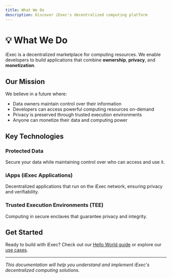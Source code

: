 ```yaml
---
title: What We Do
description: Discover iExec's decentralized computing platform
---
```


# 💡 What We Do

iExec is a decentralized marketplace for computing resources. We enable developers to build applications that combine **ownership**, **privacy**, and **monetization**.

## Our Mission

We believe in a future where:
- Data owners maintain control over their information
- Developers can access powerful computing resources on-demand
- Privacy is preserved through trusted execution environments
- Anyone can monetize their data and computing power

## Key Technologies

### Protected Data
Secure your data while maintaining control over who can access and use it.

### iApps (iExec Applications)  
Decentralized applications that run on the iExec network, ensuring privacy and verifiability.

### Trusted Execution Environments (TEE)
Computing in secure enclaves that guarantee privacy and integrity.

## Get Started

Ready to build with iExec? Check out our [Hello World guide](/overview/helloWorld) or explore our [use cases](/overview/use-cases).

---

*This documentation will help you understand and implement iExec's decentralized computing solutions.* 